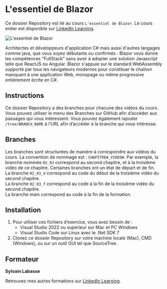 # L'essentiel de Blazor

Ce dossier Repository est lié au cours `L'essentiel de Blazor`. Le cours entier est disponible sur [LinkedIn Learning][lil-course-url].

![L'essentiel de Blazor][lil-thumbnail-url] 

Architectes et développeurs d'application C# mais aussi d'autres langages comme java, que vous soyez débutants ou confirmés : Blazor vous donne les compétences "FullStack" sans avoir à adopter une solution Javascript telle que ReactJS ou Angular. Blazor s'appuie sur le standard WebAssembly supporté par tous les navigateurs modernes pour constituer le chaînon manquant à une application Web, monopage ou même progressive entièrement écrite en C#. 

## Instructions

Ce dossier Repository a des branches pour chacune des vidéos du cours. Vous pouvez utiliser le menu des Branches sur GitHub afin d’accéder aux passages qui vous intéressent. Vous pouvez également rajouter `/tree/BRANCH_NAME` à l’URL afin d’accéder à la branche qui vous intéresse. 

## Branches

Les branches sont structurées de manière à correspondre aux vidéos du cours. La convention de nommage est : `CHAPITRE#_VIDEO#`. Par exemple, la branche nommée `02_03` correspond au second chapitre, et à la troisième vidéo de ce chapitre. Certaines branches ont un état de départ et de fin.  
La branche `02_03_d` correspond au code du début de la troisième vidéo du second chapitre.  
La branche `02_03_f` correspond au code à la fin de la troisième vidéo du second chapitre.  
La branche main correspond au code à la fin de la formation. 

## Installation

1. Pour utiliser ces fichiers d’exercice, vous avez besoin de : 
   - Visual Studio 2022 ou supérieur sur Mac et PC Windows
   - Visual Studio Code sur Linux avec le .Net SDK 7 
2. Clonez ce dossier Repository sur votre machine locale (Mac), CMD (Windows), ou sur un outil GUI tel que SourceTree. 


## Formateur

**Sylvain Labasse** 

Retrouvez mes autres formations sur [LinkedIn Learning][lil-URL-trainer].

[0]: # (Replace these placeholder URLs with actual course URLs)
[lil-course-url]: https://www.linkedin.com/learning/l-essentiel-de-blazor
[lil-thumbnail-url]: https://cdn.lynda.com/course/2875095/2875095-1615224395432-16x9.jpg
[lil-URL-trainer]: https://www.linkedin.com/learning/instructors/sylvain-labasse

[1]: # (End of FR-Instruction ###############################################################################################)
